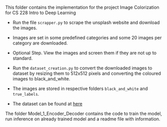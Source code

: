 This folder contains the implementation for the project Image Colorization for CS 228 Intro to Deep Learning

- Run the file `scrapper.py` to scrape the unsplash website and download the images. 
- Images are set in some predefined categories and some 20 images per category are downloaded.
- Optional Step. View the images and screen them if they are not up to standard.

- Run the `dataset_creation.py` to convert the downloaded images to dataset by resizing them to 512x512 pixels and converting the coloured images to black_and_white.
- The images are stored in respective folders `black_and_white` and `true_labels`.
- The dataset can be found at [here](https://d1u36hdvoy9y69.cloudfront.net/cs-228-intro-to-dl/Project/dataset.zip)


The folder Model_1_Encoder_Decoder contains the code to train the model, run inference on already trained model and a readme file with information.        
